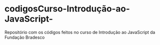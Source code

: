 # codigosCurso-Introdução-ao-JavaScript-
Repositório com os códigos feitos no curso de Introdução ao JavaScript da Fundação Bradesco
